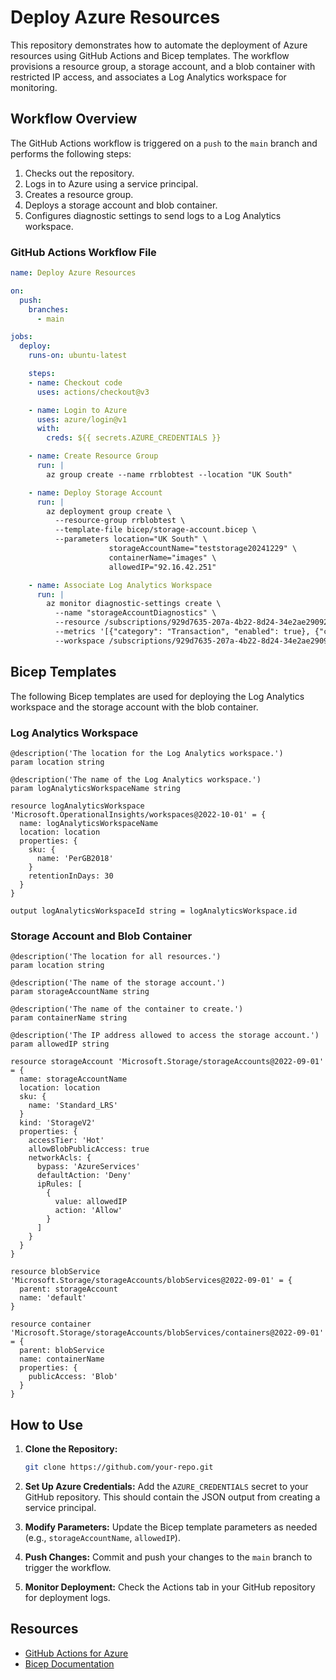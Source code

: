 # Deploy Azure Resources

This repository demonstrates how to automate the deployment of Azure resources using GitHub Actions and Bicep templates. The workflow provisions a resource group, a storage account, and a blob container with restricted IP access, and associates a Log Analytics workspace for monitoring.

## Workflow Overview
The GitHub Actions workflow is triggered on a `push` to the `main` branch and performs the following steps:

1. Checks out the repository.
2. Logs in to Azure using a service principal.
3. Creates a resource group.
4. Deploys a storage account and blob container.
5. Configures diagnostic settings to send logs to a Log Analytics workspace.

### GitHub Actions Workflow File
```yaml
name: Deploy Azure Resources

on:
  push:
    branches:
      - main

jobs:
  deploy:
    runs-on: ubuntu-latest

    steps:
    - name: Checkout code
      uses: actions/checkout@v3

    - name: Login to Azure
      uses: azure/login@v1
      with:
        creds: ${{ secrets.AZURE_CREDENTIALS }}

    - name: Create Resource Group
      run: |
        az group create --name rrblobtest --location "UK South"

    - name: Deploy Storage Account
      run: |
        az deployment group create \
          --resource-group rrblobtest \
          --template-file bicep/storage-account.bicep \
          --parameters location="UK South" \
                      storageAccountName="teststorage20241229" \
                      containerName="images" \
                      allowedIP="92.16.42.251"

    - name: Associate Log Analytics Workspace
      run: |
        az monitor diagnostic-settings create \
          --name "storageAccountDiagnostics" \
          --resource /subscriptions/929d7635-207a-4b22-8d24-34e2ae29092b/resourceGroups/rrblobtest/providers/Microsoft.Storage/storageAccounts/teststorage20241229 \
          --metrics '[{"category": "Transaction", "enabled": true}, {"category": "Capacity", "enabled": true}]' \
          --workspace /subscriptions/929d7635-207a-4b22-8d24-34e2ae29092b/resourceGroups/rrblobtest/providers/Microsoft.OperationalInsights/workspaces/rrlogtest
```

## Bicep Templates
The following Bicep templates are used for deploying the Log Analytics workspace and the storage account with the blob container.

### Log Analytics Workspace
```bicep
@description('The location for the Log Analytics workspace.')
param location string

@description('The name of the Log Analytics workspace.')
param logAnalyticsWorkspaceName string

resource logAnalyticsWorkspace 'Microsoft.OperationalInsights/workspaces@2022-10-01' = {
  name: logAnalyticsWorkspaceName
  location: location
  properties: {
    sku: {
      name: 'PerGB2018'
    }
    retentionInDays: 30
  }
}

output logAnalyticsWorkspaceId string = logAnalyticsWorkspace.id
```

### Storage Account and Blob Container
```bicep
@description('The location for all resources.')
param location string

@description('The name of the storage account.')
param storageAccountName string

@description('The name of the container to create.')
param containerName string

@description('The IP address allowed to access the storage account.')
param allowedIP string

resource storageAccount 'Microsoft.Storage/storageAccounts@2022-09-01' = {
  name: storageAccountName
  location: location
  sku: {
    name: 'Standard_LRS'
  }
  kind: 'StorageV2'
  properties: {
    accessTier: 'Hot'
    allowBlobPublicAccess: true
    networkAcls: {
      bypass: 'AzureServices'
      defaultAction: 'Deny'
      ipRules: [
        {
          value: allowedIP
          action: 'Allow'
        }
      ]
    }
  }
}

resource blobService 'Microsoft.Storage/storageAccounts/blobServices@2022-09-01' = {
  parent: storageAccount
  name: 'default'
}

resource container 'Microsoft.Storage/storageAccounts/blobServices/containers@2022-09-01' = {
  parent: blobService
  name: containerName
  properties: {
    publicAccess: 'Blob'
  }
}
```

## How to Use
1. **Clone the Repository:**
   ```bash
   git clone https://github.com/your-repo.git
   ```
2. **Set Up Azure Credentials:**
   Add the `AZURE_CREDENTIALS` secret to your GitHub repository. This should contain the JSON output from creating a service principal.

3. **Modify Parameters:**
   Update the Bicep template parameters as needed (e.g., `storageAccountName`, `allowedIP`).

4. **Push Changes:**
   Commit and push your changes to the `main` branch to trigger the workflow.

5. **Monitor Deployment:**
   Check the Actions tab in your GitHub repository for deployment logs.

## Resources
- [GitHub Actions for Azure](https://learn.microsoft.com/en-us/azure/developer/github/)  
- [Bicep Documentation](https://learn.microsoft.com/en-us/azure/azure-resource-manager/bicep/)
